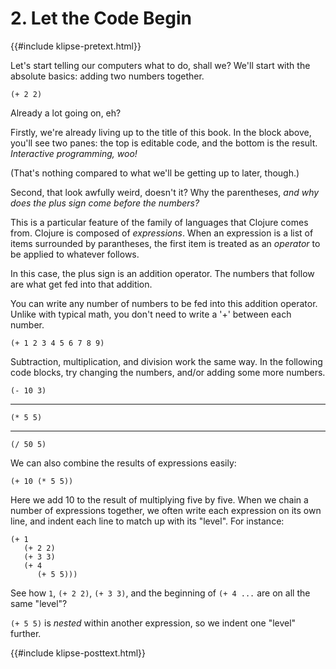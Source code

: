 # 2. Let the Code Begin

{{#include klipse-pretext.html}}

Let's start telling our computers what to do, shall we?
We'll start with the absolute basics: adding two numbers together.

```klipse
(+ 2 2)
```

Already a lot going on, eh?

Firstly, we're already living up to the title of this book.
In the block above, you'll see two panes:
the top is editable code, and the bottom is the result.
*Interactive programming, woo!*

(That's nothing compared to what we'll be getting up to later, though.)

Second, that look awfully weird, doesn't it?
Why the parentheses, *and why does the plus sign come before the numbers?*

This is a particular feature of the family of languages that Clojure comes from.
Clojure is composed of *expressions*. When an expression is a list of items
surrounded by parantheses, the first item is treated as an *operator* to be
applied to whatever follows.

In this case, the plus sign is an addition operator.
The numbers that follow are what get fed into that addition.

You can write any number of numbers to be fed into this addition operator.
Unlike with typical math, you don't need to write a '+' between each number.

```klipse
(+ 1 2 3 4 5 6 7 8 9)
```

Subtraction, multiplication, and division work the same way.
In the following code blocks, try changing the numbers, and/or
adding some more numbers.

```klipse
(- 10 3)
```

<hr />

```klipse
(* 5 5)
```

<hr />

```klipse
(/ 50 5)
```

We can also combine the results of expressions easily:

```klipse
(+ 10 (* 5 5))
```

Here we add 10 to the result of multiplying five by five.
When we chain a number of expressions together, we often write each expression
on its own line, and indent each line to match up with its "level".
For instance:

```klipse
(+ 1
   (+ 2 2)
   (+ 3 3)
   (+ 4
      (+ 5 5)))
```

See how `1`, `(+ 2 2)`, `(+ 3 3)`, and the beginning of `(+ 4 ...` are on all the same "level"?

`(+ 5 5)` is *nested* within another expression, so we indent one "level" further.


{{#include klipse-posttext.html}}

